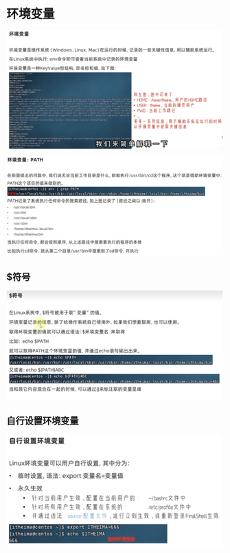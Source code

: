 # 环境变量

![image-20250908180725910](环境变量.assets/image-20250908180725910.png)



![image-20250908181022054](环境变量.assets/image-20250908181022054.png)



## $符号

![image-20250908181321196](环境变量.assets/image-20250908181321196.png)



## 自行设置环境变量

![image-20250908182113649](环境变量.assets/image-20250908182113649.png)
